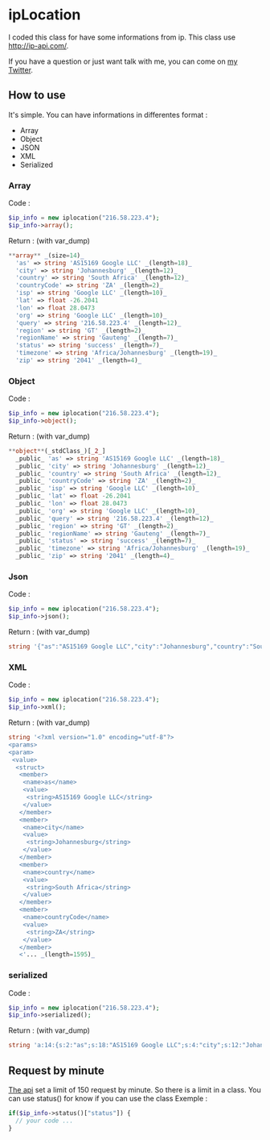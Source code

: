# ipLocation
I coded this class for have some informations from ip.
This class use http://ip-api.com/.

If you have a question or just want talk with me, you can come on [my Twitter](https://twitter.com/DevIl00110000).

## How to use
It's simple. You can have informations in differentes format :
 - Array
 - Object
 - JSON
 - XML
 - Serialized

### Array
Code :
``` php
$ip_info = new iplocation("216.58.223.4");
$ip_info->array();
```
Return : (with var_dump)
``` php
**array** _(size=14)_
  'as' => string 'AS15169 Google LLC' _(length=18)_
  'city' => string 'Johannesburg' _(length=12)_
  'country' => string 'South Africa' _(length=12)_
  'countryCode' => string 'ZA' _(length=2)_
  'isp' => string 'Google LLC' _(length=10)_
  'lat' => float -26.2041
  'lon' => float 28.0473
  'org' => string 'Google LLC' _(length=10)_
  'query' => string '216.58.223.4' _(length=12)_
  'region' => string 'GT' _(length=2)_
  'regionName' => string 'Gauteng' _(length=7)_
  'status' => string 'success' _(length=7)_
  'timezone' => string 'Africa/Johannesburg' _(length=19)_
  'zip' => string '2041' _(length=4)_
```
### Object
Code :
``` php
$ip_info = new iplocation("216.58.223.4");
$ip_info->object();
```
Return : (with var_dump)
``` php
**object**(_stdClass_)[_2_]
  _public_ 'as' => string 'AS15169 Google LLC' _(length=18)_
  _public_ 'city' => string 'Johannesburg' _(length=12)_
  _public_ 'country' => string 'South Africa' _(length=12)_
  _public_ 'countryCode' => string 'ZA' _(length=2)_
  _public_ 'isp' => string 'Google LLC' _(length=10)_
  _public_ 'lat' => float -26.2041
  _public_ 'lon' => float 28.0473
  _public_ 'org' => string 'Google LLC' _(length=10)_
  _public_ 'query' => string '216.58.223.4' _(length=12)_
  _public_ 'region' => string 'GT' _(length=2)_
  _public_ 'regionName' => string 'Gauteng' _(length=7)_
  _public_ 'status' => string 'success' _(length=7)_
  _public_ 'timezone' => string 'Africa/Johannesburg' _(length=19)_
  _public_ 'zip' => string '2041' _(length=4)_
```

### Json
Code :
``` php
$ip_info = new iplocation("216.58.223.4");
$ip_info->json();
```
Return : (with var_dump)
``` php
string '{"as":"AS15169 Google LLC","city":"Johannesburg","country":"South Africa","countryCode":"ZA","isp":"Google LLC","lat":-26.2041,"lon":28.0473,"org":"Google LLC","query":"216.58.223.4","region":"GT","regionName":"Gauteng","status":"success","timezone":"Africa\/Johannesburg","zip":"2041"}' _(length=286)_
```

### XML
Code :
``` php
$ip_info = new iplocation("216.58.223.4");
$ip_info->xml();
```
Return : (with var_dump)
``` php
string '<?xml version="1.0" encoding="utf-8"?>
<params>
<param>
 <value>
  <struct>
   <member>
    <name>as</name>
    <value>
     <string>AS15169 Google LLC</string>
    </value>
   </member>
   <member>
    <name>city</name>
    <value>
     <string>Johannesburg</string>
    </value>
   </member>
   <member>
    <name>country</name>
    <value>
     <string>South Africa</string>
    </value>
   </member>
   <member>
    <name>countryCode</name>
    <value>
     <string>ZA</string>
    </value>
   </member>
   <'... _(length=1595)_
```

### serialized
Code :
``` php
$ip_info = new iplocation("216.58.223.4");
$ip_info->serialized();
```
Return : (with var_dump)
``` php
string 'a:14:{s:2:"as";s:18:"AS15169 Google LLC";s:4:"city";s:12:"Johannesburg";s:7:"country";s:12:"South Africa";s:11:"countryCode";s:2:"ZA";s:3:"isp";s:10:"Google LLC";s:3:"lat";d:-26.2041;s:3:"lon";d:28.0473;s:3:"org";s:10:"Google LLC";s:5:"query";s:12:"216.58.223.4";s:6:"region";s:2:"GT";s:10:"regionName";s:7:"Gauteng";s:6:"status";s:7:"success";s:8:"timezone";s:19:"Africa/Johannesburg";s:3:"zip";s:4:"2041";}' _(length=408)_
```

## Request by minute
[The api](http://ip-api.com/) set a limit of 150 request by minute. So there is a limit in a class. You can use status() for know if you can use the class
Exemple :
``` php
if($ip_info->status()["status"]) {
  // your code ...
}
